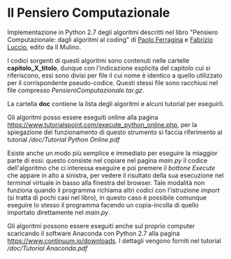 # Il Pensiero Computazionale
Implementazione in Python 2.7 degli algoritmi descritti nel libro "Pensiero Computazionale: dagli algoritmi al coding" di <a href="http://pages.di.unipi.it/ferragina/">Paolo Ferragina</a> e <a href="http://pages.di.unipi.it/luccio/">Fabrizio Luccio</a>, edito da Il Mulino.

I codici sorgenti di questi algoritmi sono contenuti nelle cartelle **capitolo_X_titolo**, dunque con l'indicazione esplicita  del capitolo cui si riferiscono, essi sono divisi per file il cui nome è identico a quello utilizzato per il corrispondente pseudo-codice. Questi stessi file sono racchiusi nel file compresso *PensieroComputazionale.tar.gz*.

La cartella **doc** contiene la lista degli algoritmi e alcuni tutorial per eseguirli.

Gli algoritmi posso essere eseguiti online alla pagina https://www.tutorialspoint.com/execute_python_online.php, per la spiegazione del funzionamento di questo strumento si faccia riferimento al tutorial */doc/Tutorial Python Online.pdf*

Esiste anche un modo più semplice e immediato per eseguire la miaggior parte di essi: questo consiste nel copiare nel pagina *main.py* il codice dell'algoritmo che ci interessa eseguire e poi premere il *bottone Execute* che appare in alto a sinistra, per vedere il risultato della sua esecuzione nel *terminal* virtuale in basso alla finestra del browser. Tale modalità non funziona quando il programma richiama altri codici con l'istruzione *import* (si tratta di pochi casi nel libro), in questo caso è possibile comunque eseguire lo stesso il programma facendo un copia-incolla di quello importato direttamente nel *main.py*.  

Gli algoritmi possono essere eseguiti anche sul proprio computer scaricando il software Anaconda con Python 2.7 alla pagina https://www.continuum.io/downloads. I dettagli vengono forniti nel tutorial */doc/Tutorial Anaconda.pdf*
